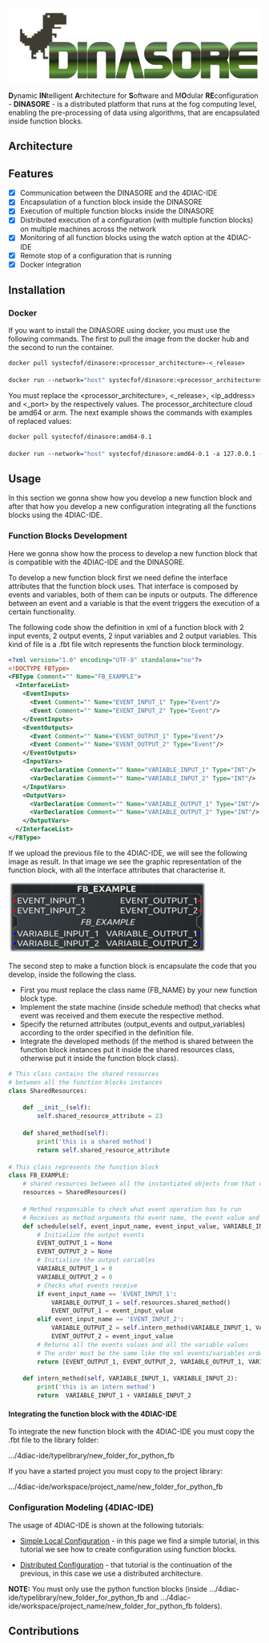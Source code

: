 ![logo](resources/images/logo.png)

**D**ynamic **IN**telligent **A**rchitecture for **S**oftware and M**O**dular **RE**configuration - **DINASORE** - is a distributed platform that runs at the
fog computing level, enabling the pre-processing of data using algorithms, that are encapsulated inside function blocks. 

## Architecture

## Features

- [x] Communication between the DINASORE and the 4DIAC-IDE 
- [x] Encapsulation of a function block inside the DINASORE
- [x] Execution of multiple function blocks inside the DINASORE
- [x] Distributed execution of a configuration (with multiple function blocks) on multiple machines across the network
- [x] Monitoring of all function blocks using the watch option at the 4DIAC-IDE
- [x] Remote stop of a configuration that is running
- [x] Docker integration

## Installation

### Docker

If you want to install the DINASORE using docker, you must use the following commands.
The first to pull the image from the docker hub and the second to run the container.

```dockerfile
docker pull systecfof/dinasore:<processor_architecture>-<_release>

docker run --network="host" systecfof/dinasore:<processor_architecture>-<_release> -a <ip_address> -p <_port>
```

You must replace the <processor_architecture>, <_release>, <ip_address> and <_port> by the respectively values.
The processor_architecture cloud be amd64 or arm. The next example shows the commands with examples of replaced values:

```dockerfile
docker pull systecfof/dinasore:amd64-0.1

docker run --network="host" systecfof/dinasore:amd64-0.1 -a 127.0.0.1 -p 61499
```

## Usage

In this section we gonna show how you develop a new function block and after that how you develop a new configuration integrating
all the functions blocks using the 4DIAC-IDE.

### Function Blocks Development

Here we gonna show how the process to develop a new function block that is compatible with the 4DIAC-IDE and the DINASORE. 

To develop a new function block first we need define the interface attributes that the function block uses. 
That interface is composed by events and variables, both of them can be inputs or outputs. 
The difference between an event and a variable is that the event triggers the execution of a certain functionality.

The following code show the definition in xml of a function block with 2 input events, 2 output events, 2 input variables and 2 output variables. 
This kind of file is a .fbt file witch represents the function block terminology.

```xml
<?xml version="1.0" encoding="UTF-8" standalone="no"?>
<!DOCTYPE FBType>
<FBType Comment="" Name="FB_EXAMPLE">
  <InterfaceList>
    <EventInputs>
      <Event Comment="" Name="EVENT_INPUT_1" Type="Event"/>
      <Event Comment="" Name="EVENT_INPUT_2" Type="Event"/>
    </EventInputs>
    <EventOutputs>
      <Event Comment="" Name="EVENT_OUTPUT_1" Type="Event"/>
      <Event Comment="" Name="EVENT_OUTPUT_2" Type="Event"/>
    </EventOutputs>
    <InputVars>
      <VarDeclaration Comment="" Name="VARIABLE_INPUT_1" Type="INT"/>
      <VarDeclaration Comment="" Name="VARIABLE_INPUT_2" Type="INT"/>
    </InputVars>
    <OutputVars>
      <VarDeclaration Comment="" Name="VARIABLE_OUTPUT_1" Type="INT"/>
      <VarDeclaration Comment="" Name="VARIABLE_OUTPUT_2" Type="INT"/>
    </OutputVars>
  </InterfaceList>
</FBType>
```

If we upload the previous file to the 4DIAC-IDE, we will see the following image as result. 
In that image we see the graphic representation of the function block, with all the interface attributes that characterise it. 

![fb](resources/images/fb.png) 

The second step to make a function block is encapsulate the code that you develop, inside the following the class.
* First you must replace the class name (FB_NAME) by your new function block type.
* Implement the state machine (inside schedule method) that checks what event was received and them execute the respective method.
* Specify the returned attributes (output_events and output_variables) according to the order specified in the definition file.
* Integrate the developed methods (if the method is shared between the function block instances put it inside the shared resources class,
otherwise put it inside the function block class).


```python
# This class contains the shared resources 
# between all the function blocks instances
class SharedResources:

    def __init__(self):
        self.shared_resource_attribute = 23
        
    def shared_method(self):
        print('this is a shared method')
        return self.shared_resource_attribute
    
# This class represents the function block    
class FB_EXAMPLE:
    # shared resources between all the instantiated objects from that class
    resources = SharedResources()

    # Method responsible to check what event operation has to run
    # Receives as method arguments the event name, the event value and all the variables values
    def schedule(self, event_input_name, event_input_value, VARIABLE_INPUT_1, VARIABLE_INPUT_2):
        # Initialize the output events
        EVENT_OUTPUT_1 = None
        EVENT_OUTPUT_2 = None
        # Initialize the output variables
        VARIABLE_OUTPUT_1 = 0
        VARIABLE_OUTPUT_2 = 0
        # Checks what events receive
        if event_input_name == 'EVENT_INPUT_1':
            VARIABLE_OUTPUT_1 = self.resources.shared_method()
            EVENT_OUTPUT_1 = event_input_value
        elif event_input_name == 'EVENT_INPUT_2':
            VARIABLE_OUTPUT_2 = self.intern_method(VARIABLE_INPUT_1, VARIABLE_INPUT_2)
            EVENT_OUTPUT_2 = event_input_value
        # Returns all the events values and all the variable values
        # The order most be the same like the xml events/variables order
        return [EVENT_OUTPUT_1, EVENT_OUTPUT_2, VARIABLE_OUTPUT_1, VARIABLE_OUTPUT_2]

    def intern_method(self, VARIABLE_INPUT_1, VARIABLE_INPUT_2):
        print('this is an intern method')
        return  VARIABLE_INPUT_1 + VARIABLE_INPUT_2
```

#### Integrating the function block with the 4DIAC-IDE

To integrate the new function block with the 4DIAC-IDE you must copy the .fbt file to the library folder:

.../4diac-ide/typelibrary/new_folder_for_python_fb 

If you have a started project you must copy to the project library:

.../4diac-ide/workspace/project_name/new_folder_for_python_fb


### Configuration Modeling (4DIAC-IDE)

The usage of 4DIAC-IDE is shown at the following tutorials:

* [Simple Local Configuration](https://www.eclipse.org/4diac/en_help.php?helppage=html/4diacIDE/use4diacLocally.html) - 
in this page we find a simple tutorial, in this tutorial we see how to create configuration using function blocks.

* [Distributed Configuration](https://www.eclipse.org/4diac/en_help.php?helppage=html/4diacIDE/distribute4diac.html) - 
that tutorial is the continuation of the previous, in this case we use a distributed architecture.

**NOTE:** You must only use the python function blocks (inside .../4diac-ide/typelibrary/new_folder_for_python_fb and 
.../4diac-ide/workspace/project_name/new_folder_for_python_fb folders).

## Contributions


